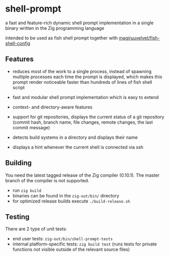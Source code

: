# shell-prompt

a fast and feature-rich dynamic shell prompt implementation in a single binary written in the Zig programming language

intended to be used as fish shell prompt together with [magiruuvelvet/fish-shell-config](https://github.com/magiruuvelvet/fish-shell-config)

## Features

 - reduces most of the work to a single process,
   instead of spawning multiple processes each time the
   prompt is displayed, which makes this prompt render noticeable faster than hundreds of lines of fish shell script

 - fast and modular shell prompt implementation which is easy to extend

 - context- and directory-aware features

 - support for git repositories, displays the current status of a git repository (commit hash, branch name, file changes, remote changes, the last commit message)

 - detects build systems in a directory and displays their name

 - displays a hint whenever the current shell is connected via ssh

## Building

You need the latest tagged release of the Zig compiler (0.10.1). The master branch of the compiler is not supported.

 - run `zig build`
 - binaries can be found in the `zig-out/bin/` directory
 - for optimized release builds execute `./build-release.sh`

## Testing

There are 2 type of unit tests:

 - end user tests: `zig-out/bin/shell-prompt-tests`
 - internal platform-specific tests: `zig build test` (runs tests for private functions not visible outside of the relevant source files)

